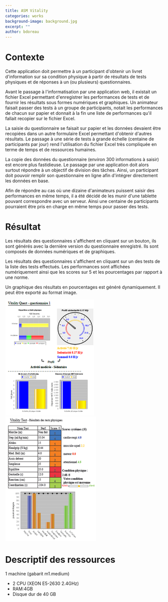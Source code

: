 ```yaml
---
title: ASM Vitality
categories: works
background-image: background.jpg
excerpt: ""
author: bdoreau
---
```


# Contexte
Cette application doit permettre à un participant d'obtenir un livret d'information sur sa condition physique à partir de résultats de tests physiques et de réponses à un (ou plusieurs) questionnaires.

Avant le passage à l'informatisation par une application web, il existait un fichier Excel permettant d'enregistrer les performances de tests et de fournir les résultats sous formes numériques et graphiques. Un animateur faisait passer des tests à un groupe de participants, notait les performances de chacun sur papier et donnait à la fin une liste de performances qu'il fallait recopier sur le fichier Excel.

La saisie du questionnaire se faisait sur papier et les données devaient être recopiées dans un autre formulaire Excel permettant d'obtenir d'autres résultats. Le passage à une série de tests à grande échelle (centaine de participants par jour) rend l'utilisation du fichier Excel très compliquée en terme de temps et de ressources humaines.

La copie des données du questionnaire (environ 300 informations à saisir) est encore plus fastidieuse. Le passage par une application doit alors surtout répondre à un objectif de division des tâches. Ainsi, un participant doit pouvoir remplir son questionnaire en ligne afin d'intégrer directement les données en base.

Afin de répondre au cas où une dizaine d'animateurs puissent saisir des performances en même temps, il a été décidé de les munir d'une tablette pouvant correspondre avec un serveur. Ainsi une centaine de participants pourraient être pris en charge en même temps pour passer des tests.

# Résultat
Les résultats des questionnaires s'affichent en cliquant sur un bouton, ils sont générés avec la dernière version du questionnaire enregistré.
Ils sont composés de données numériques et de graphiques.

Les résultats des questionnaires s'affichent en cliquant sur un des tests de la liste des tests effectués. Les performances sont affichées numériquement ainsi que les scores sur 5 et les pourcentages par rapport à une norme. 

Un graphique des résultats en pourcentages est généré dynamiquement. Il peut être exporté au format image.

![asm1](../images/asm1.png)
![asm2](../images/asm2.png)

# Descriptif des ressources

1 machine (gabarit m1.medium) 

 + 2 CPU (XEON E5-2630 2.4GHz)
 + RAM:4GB
 + Disque dur de 40 GB
